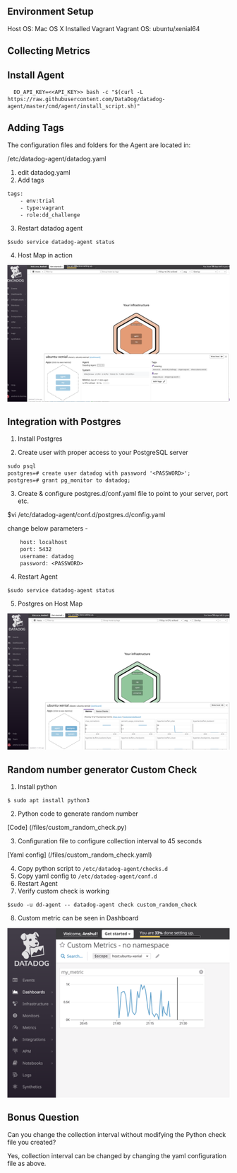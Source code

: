 ## Environment Setup

Host OS: Mac OS X
Installed Vagrant
Vagrant OS: ubuntu/xenial64
  
  ## Collecting Metrics
  
##  Install Agent

```
  DD_API_KEY=<<API_KEY>> bash -c "$(curl -L https://raw.githubusercontent.com/DataDog/datadog-agent/master/cmd/agent/install_script.sh)"
```

##  Adding Tags

The configuration files and folders for the Agent are located in:

/etc/datadog-agent/datadog.yaml

1. edit datadog.yaml
2. Add tags

```
tags:
    - env:trial
    - type:vagrant
    - role:dd_challenge
```
3. Restart datadog agent
```
$sudo service datadog-agent status
```
4. Host Map in action

![Host Map](/img/Host_Map.png)


##  Integration with Postgres

1. Install Postgres

2. Create user with proper access to your PostgreSQL server

```
sudo psql
postgres=# create user datadog with password '<PASSWORD>';
postgres=# grant pg_monitor to datadog;
```
3. Create & configure postgres.d/conf.yaml file to point to your server, port etc.

$vi /etc/datadog-agent/conf.d/postgres.d/config.yaml 

change below parameters -

```
    host: localhost
    port: 5432
    username: datadog
    password: <PASSWORD>
```
4. Restart Agent

```
$sudo service datadog-agent status
```
5. Postgres on Host Map

![Host Map_Postgres](/img/host_map_postgres.png)

##  Random number generator Custom Check

1. Install python
```
$ sudo apt install python3
```
2. Python code to generate random number

[Code] (/files/custom_random_check.py)

3. Configuration file to configure collection interval to 45 seconds

[Yaml config] (/files/custom_random_check.yaml)

4. Copy python script to `/etc/datadog-agent/checks.d`
5. Copy yaml config to `/etc/datadog-agent/conf.d`
6. Restart Agent
7. Verify custom check is working
```
$sudo -u dd-agent -- datadog-agent check custom_random_check
```
8. Custom metric can be seen in Dashboard

![custom_metric](/img/custom_metric.png)


## Bonus Question
Can you change the collection interval without modifying the Python check file you created?

Yes, collection interval can be changed by changing the yaml configuration file as above.



